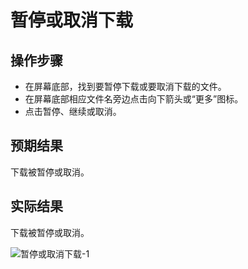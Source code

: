 # 暂停或取消下载

## 操作步骤


- 在屏幕底部，找到要暂停下载或要取消下载的文件。
- 在屏幕底部相应文件名旁边点击向下箭头或“更多”图标。
- 点击暂停、继续或取消。

## 预期结果

下载被暂停或取消。

## 实际结果

下载被暂停或取消。

![暂停或取消下载-1](../img/暂停或取消下载-1.png)